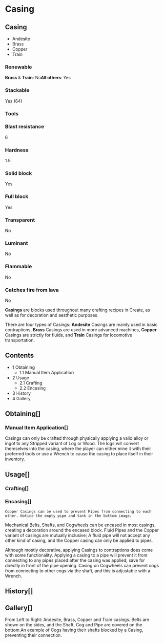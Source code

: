 # Casing

## Casing

- Andesite
- Brass
- Copper
- Train

### Renewable

**Brass** & **Train**: No**All others**: Yes

### Stackable

Yes (64)

### Tools

### Blast resistance

6

### Hardness

1.5

### Solid block

Yes

### Full block

Yes

### Transparent

No

### Luminant

No

### Flammable

No

### Catches fire from lava

No

**Casings** are blocks used throughout many crafting recipes in Create, as well as for decoration and aesthetic purposes.

There are four types of Casings: **Andesite** Casings are mainly used in basic contraptions, **Brass** Casings are used in more advanced machines, **Copper** Casings are strictly for fluids, and **Train** Casings for locomotive transportation.

## Contents

- 1 Obtaining
    - 1.1 Manual Item Application
- 2 Usage
    - 2.1 Crafting
    - 2.2 Encasing
- 3 History
- 4 Gallery

## Obtaining[]

### Manual Item Application[]

Casings can only be crafted through physically applying a valid alloy or ingot to any Stripped variant of Log or Wood. The logs will convert themselves into the casing, where the player can either mine it with their preferred tools or use a Wrench to cause the casing to place itself in their inventory.

## Usage[]

### Crafting[]

### Encasing[]

```
Copper Casings can be used to prevent Pipes from connecting to each other. Notice the empty pipe and tank in the bottom image.
```

Mechanical Belts, Shafts, and Cogwheels can be encased in most casings, creating a decoration around the encased block. Fluid Pipes and the Copper variant of casings are mutually inclusive; A fluid pipe will not accept any other kind of casing, and the Copper casing can only be applied to pipes.

Although mostly decorative, applying Casings to contraptions does come with some functionality. Applying a casing to a pipe will prevent it from connecting to any pipes placed after the casing was applied, save for directly in front of the pipe opening. Casing on Cogwheels can prevent cogs from connecting to other cogs via the shaft, and this is adjustable with a Wrench.

## History[]

## Gallery[]

From Left to Right: Andesite, Brass, Copper and Train casings. Belts are shown on the sides, and the Shaft, Cog and Pipe are covered on the bottom.An example of Cogs having their shafts blocked by a Casing, preventing their connection.